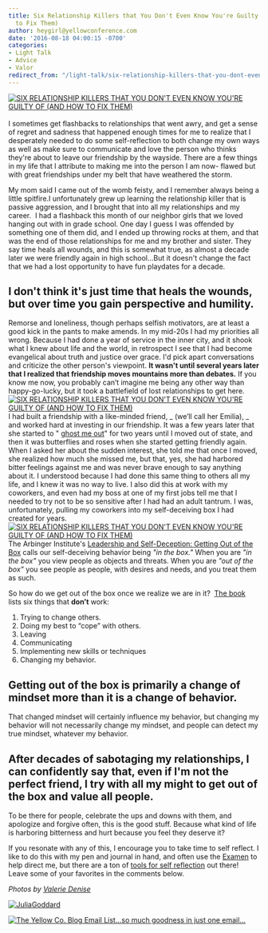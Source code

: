 ```yaml
---
title: Six Relationship Killers that You Don't Even Know You're Guilty of (and How
  to Fix Them)
author: heygirl@yellowconference.com
date: '2016-08-18 04:00:15 -0700'
categories:
- Light Talk
- Advice
- Valor
redirect_from: "/light-talk/six-relationship-killers-that-you-dont-even-know-youre-guilty-of/"
---
```


[![SIX RELATIONSHIP KILLERS THAT YOU DON'T EVEN KNOW YOU'RE GUILTY OF (AND HOW TO FIX THEM)](http://yellowconference.com/wp-content/uploads/2016/08/RELATIONSHIP-KILLERS-BLOG-IMAGE.jpg)](http://yellowconference.com/wp-content/uploads/2016/08/RELATIONSHIP-KILLERS-BLOG-IMAGE.jpg)[  
](http://yellowconference.com/wp-content/uploads/2016/08/JULIAGODDARD.jpg)[  
](http://yellowconference.com/wp-content/uploads/2016/08/ValerieDenisePhotos-491.jpg)I sometimes get flashbacks to relationships that went awry, and get a sense of regret and sadness that happened enough times for me to realize that I desperately needed to do some self-reflection to both change my own ways as well as make sure to communicate and love the person who thinks they're about to leave our friendship by the wayside. There are a few things in my life that I attribute to making me into the person I am now- flawed but with great friendships under my belt that have weathered the storm.

My mom said I came out of the womb feisty, and I remember always being a little spitfire.I unfortunately grew up learning the relationship killer that is  passive aggression, and I brought that into all my relationships and my career.  I had a flashback this month of our neighbor girls that we loved hanging out with in grade school. One day I guess I was offended by something one of them did, and I ended up throwing rocks at them, and that was the end of those relationships for me and my brother and sister. They say time heals all wounds, and this is somewhat true, as almost a decade later we were friendly again in high school...But it doesn't change the fact that we had a lost opportunity to have fun playdates for a decade.

## I don't think it's just time that heals the wounds, but over time you gain perspective and humility.

Remorse and loneliness, though perhaps selfish motivators, are at least a good kick in the pants to make amends. In my mid-20s I had my priorities all wrong. Because I had done a year of service in the inner city, and it shook what I knew about life and the world, in retrospect I see that I had become evangelical about truth and justice over grace. I'd pick apart conversations and criticize the other person's viewpoint. **It wasn't until several years later that I realized that friendship moves mountains more than debates.** If you know me now, you probably can’t imagine me being any other way than happy-go-lucky, but it took a battlefield of lost relationships to get here.[![SIX RELATIONSHIP KILLERS THAT YOU DON'T EVEN KNOW YOU'RE GUILTY OF (AND HOW TO FIX THEM)](http://yellowconference.com/wp-content/uploads/2016/08/ValerieDenisePhotos-52.jpg)](http://yellowconference.com/wp-content/uploads/2016/08/ValerieDenisePhotos-52.jpg) I had built a friendship with a like-minded friend, _ (we’ll call her Emilia), _ and worked hard at investing in our friendship. It was a few years later that she started to " [ghost me out](http://www.refinery29.uk/ghosted-by-my-best-friend)" for two years until I moved out of state, and then it was butterflies and roses when she started getting friendly again. When I asked her about the sudden interest, she told me that once I moved, she realized how much she missed me, but that, yes, she had harbored bitter feelings against me and was never brave enough to say anything about it. I understood because I had done this same thing to others all my life, and I knew it was no way to live. I also did this at work with my coworkers, and even had my boss at one of my first jobs tell me that I needed to try not to be so sensitive after I had had an adult tantrum. I was, unfortunately, pulling my coworkers into my self-deceiving box I had created for years.[![SIX RELATIONSHIP KILLERS THAT YOU DON'T EVEN KNOW YOU'RE GUILTY OF (AND HOW TO FIX THEM)](http://yellowconference.com/wp-content/uploads/2016/08/ValerieDenisePhotos-68.jpg)](http://yellowconference.com/wp-content/uploads/2016/08/ValerieDenisePhotos-68.jpg) The Arbinger Institute's [Leadership and Self-Deception: Getting Out of the Box](https://arbinger.com/product/leadership-and-self-deception/) calls our self-deceiving behavior being _"in the box."_ When you are _"in the box"_ you view people as objects and threats. When you are _"out of the box"_ you see people as people, with desires and needs, and you treat them as such.

So how do we get out of the box once we realize we are in it?  [The book](https://arbinger.com/product/leadership-and-self-deception/) lists six things that **don’t** work:

1.  Trying to change others.
2.  Doing my best to “cope” with others.
3.  Leaving
4.  Communicating
5.  Implementing new skills or techniques
6.  Changing my behavior.

## Getting out of the box is primarily a change of mindset more than it is a change of behavior.  

That changed mindset will certainly influence my behavior, but changing my behavior will not necessarily change my mindset, and people can detect my true mindset, whatever my behavior.  

## After decades of sabotaging my relationships, I can confidently say that, even if I'm not the perfect friend, I try with all my might to get out of the box and value all people.

To be there for people, celebrate the ups and downs with them, and apologize and forgive often, this is the good stuff. Because what kind of life is harboring bitterness and hurt because you feel they deserve it?

If you resonate with any of this, I encourage you to take time to self reflect. I like to do this with my pen and journal in hand, and often use the [Examen](http://www.loyolapress.com/our-catholic-faith/ignatian-spirituality/examen-and-ignatian-prayer/how-can-i-pray-try-the-daily-examen) to help direct me, but there are a ton of [tools for self reflection](https://agileleanlife.com/tools-to-help-you-with-self-reflection/) out there! Leave some of your favorites in the comments below. 

_Photos by [Valerie Denise](http://www.valeriedenisephotos.com/)_

[![JuliaGoddard](http://yellowconference.com/wp-content/uploads/2016/08/JuliaGoddard.jpg)](http://trouveshome.com/)

[![The Yellow Co. Blog Email List...so much goodness in just one email...](http://yellowconference.com/wp-content/uploads/2016/07/EMAIL-LIST.png)](http://yellowconference.us3.list-manage2.com/subscribe?u=3f8e45f74e0653e404965e2ef&id=7cb1ced4ff)
